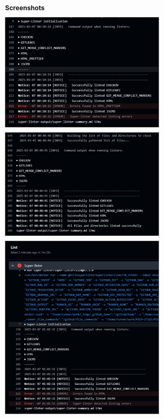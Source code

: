 ## Screenshots
![Screenshot showing Prettier errors on initial commit](screenshots/SuperLinter_initial-commit-fail.png)

![Success with Prettier disabled](screenshots/SuperLinter_success-without-prettier.png)

![Errors on HTML gore](screenshots/SuperLinter_errors-on-HTML-gore.png)
